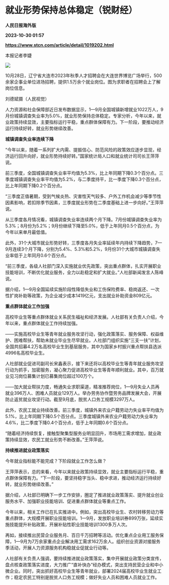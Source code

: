 # 就业形势保持总体稳定（锐财经）
**人民日报海外版**

**2023-10-30 01:57**

**https://www.stcn.com/article/detail/1019202.html**

本报记者李婕

![](https://stcn-main.oss-cn-shenzhen.aliyuncs.com/upload/wechat/20231030/20231030093328_653f07e835af4.png)

10月28日，辽宁省大连市2023年秋季人才招聘会在大连世界博览广场举行，500余家企事业单位进场招聘，提供1.5万余个就业岗位。图为求职者在招聘会上了解岗位信息。

刘德斌摄（人民视觉）

人力资源和社会保障部近日发布数据显示，1—9月全国城镇新增就业1022万人，9月份城镇调查失业率为5.0%，就业形势保持总体稳定。专家分析，今年以来，就业政策持续显效，主要指标运行平稳，重点群体保障有力。下一阶段，要推动经济运行持续好转，就业形势继续改善。

**城镇调查失业率连续下降**

“今年以来，随着一系列扩大内需、提振信心、防范风险的政策效应逐步显现，经济运行回升向好，就业形势持续好转。”国家统计局人口和就业统计司司长王萍萍说。

前三季度，全国城镇调查失业率平均值为5.3%，比上年同期下降0.3个百分点。三季度城镇调查失业率平均值为5.2%，与二季度持平，比一季度下降0.3个百分点，比上年同期下降0.2个百分点。

“三季度正值暑期，受到气候炎热、灾害性天气较多、户外工作机会减少等季节性因素影响，若扣除季节因素，三季度就业形势在二季度基础上进一步向好。”王萍萍说。

从三季度各月情况看，城镇调查失业率连续两个月下降。7月份城镇调查失业率为5.3%；8月份为5.2%；9月份继续下降至5.0%，低于上年同月0.5个百分点，为今年以来单月最低值。

此外，31个大城市就业形势好转，三季度各月失业率延续年内持续下降趋势，7—9月连续3个月下降，分别为5.4%、5.3%和5.2%，9月份31个大城市城镇调查失业率低于上年同月0.6个百分点。

“前三季度，各级人社部门深入实施就业优先政策，突出重点群体，扎实开展职业技能培训，不断优化就业服务，全力以赴稳定和扩大就业。”人社部新闻发言人陈峰说。

据介绍，1—9月全国延续实施阶段性降低失业和工伤保险费率、稳岗返还、一次性扩岗补助等政策，为企业减少成本1419亿元，支出就业补助资金809亿元。

**重点群体就业工作加强**

高校毕业生等重点群体就业关系民生福祉和经济发展。人社部有关负责人介绍，今年以来，重点群体就业工作持续加强。

——实施高校毕业生等青年就业服务攻坚行动，强化政策落实、服务保障、权益维护、困难帮扶，帮助未就业毕业生尽早就业。人社部门组织实施“三支一扶”计划，全国共招募4.2万名高校毕业生到基层服务，其中为国家乡村振兴重点帮扶县选派4996名高校毕业生。

人社部就业促进司副司长宋鑫表示，接下来还将以高校毕业生等青年就业服务攻坚行动为抓手，加密服务，凝心聚力促进高校毕业生等青年顺利就业。其中，百万就业见习岗位募集计划已募集岗位超过100万个。

——加大就业帮扶力度，畅通失业求职渠道，精准推荐岗位，1—9月失业人员再就业396万人、困难人员就业129万人。举办劳务协作暨劳务品牌发展大会，开展防止返贫就业攻坚行动。截至9月底，脱贫人口务工规模3297万人。

此外，农民工就业持续改善。前三季度，城镇外来农业户籍劳动力失业率平均值为5.1%，比上年同期下降0.5个百分点。三季度城镇外来农业户籍劳动力失业率为4.6%，比二季度下降0.4个百分点，低于上年同期0.6个百分点。

“随着经济持续恢复，接触型聚集型服务业明显回升，市场用工需求增加，就业政策持续显效，农民工就业形势不断改善。”王萍萍说。

**持续推进就业政策落实**

今年就业指标能不能完成？下阶段就业工作怎么做？

王萍萍表示，总的来看，今年以来就业政策持续显效，就业主要指标运行平稳，重点群体保障有力。“下一阶段，要坚持稳字当头、稳中求进，推动经济运行持续好转，就业形势继续改善。”

据介绍，人社部已明确下一步工作安排，圈定了推进就业政策落实、提升就业创业服务水平、加强职业技能培训、促进重点群体就业等重点工作。

今年以来，相关工作已在扎实推进中。例如，突出高校毕业生、农村转移劳动力等重点群体，大规模开展职业技能培训。1—9月，发放职业培训券899万张，延续实施技能提升补贴政策，开展补贴性职业技能培训1300多万人次。

再如，接续推出民营企业服务月、百日千万招聘等活动。优化重点企业用工服务保障，1—9月为7万余家重点企业解决用工需求162万余人。组织创业资源对接服务季活动，开展人力资源服务机构稳就业促就业行动等。

人社部有关负责人强调，要持续推进就业政策落实，集中开展就业政策分类宣传，盘点核查政策落实进度，大力推广“直补快办”经办模式，突出支持民营企业和中小微企业。同时，突出抓好高校毕业生等青年就业，部署2024届高校毕业生就业工作；稳定农民工特别是脱贫人口务工规模；做好失业人员和困难人员就业工作。